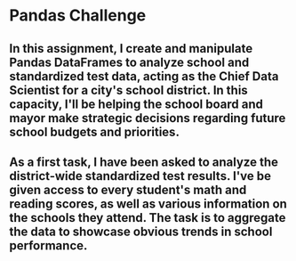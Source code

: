 # Pandas Challenge
## In this assignment, I create and manipulate Pandas DataFrames to analyze school and standardized test data, acting as the Chief Data Scientist for a city's school district. In this capacity, I'll be helping the school board and mayor make strategic decisions regarding future school budgets and priorities.

## As a first task, I have been asked to analyze the district-wide standardized test results. I've be given access to every student's math and reading scores, as well as various information on the schools they attend. The task is to aggregate the data to showcase obvious trends in school performance.
